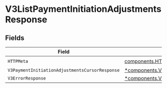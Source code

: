 # V3ListPaymentInitiationAdjustmentsResponse


## Fields

| Field                                                                                                                               | Type                                                                                                                                | Required                                                                                                                            | Description                                                                                                                         |
| ----------------------------------------------------------------------------------------------------------------------------------- | ----------------------------------------------------------------------------------------------------------------------------------- | ----------------------------------------------------------------------------------------------------------------------------------- | ----------------------------------------------------------------------------------------------------------------------------------- |
| `HTTPMeta`                                                                                                                          | [components.HTTPMetadata](../../models/components/httpmetadata.md)                                                                  | :heavy_check_mark:                                                                                                                  | N/A                                                                                                                                 |
| `V3PaymentInitiationAdjustmentsCursorResponse`                                                                                      | [*components.V3PaymentInitiationAdjustmentsCursorResponse](../../models/components/v3paymentinitiationadjustmentscursorresponse.md) | :heavy_minus_sign:                                                                                                                  | OK                                                                                                                                  |
| `V3ErrorResponse`                                                                                                                   | [*components.V3ErrorResponse](../../models/components/v3errorresponse.md)                                                           | :heavy_minus_sign:                                                                                                                  | Error                                                                                                                               |